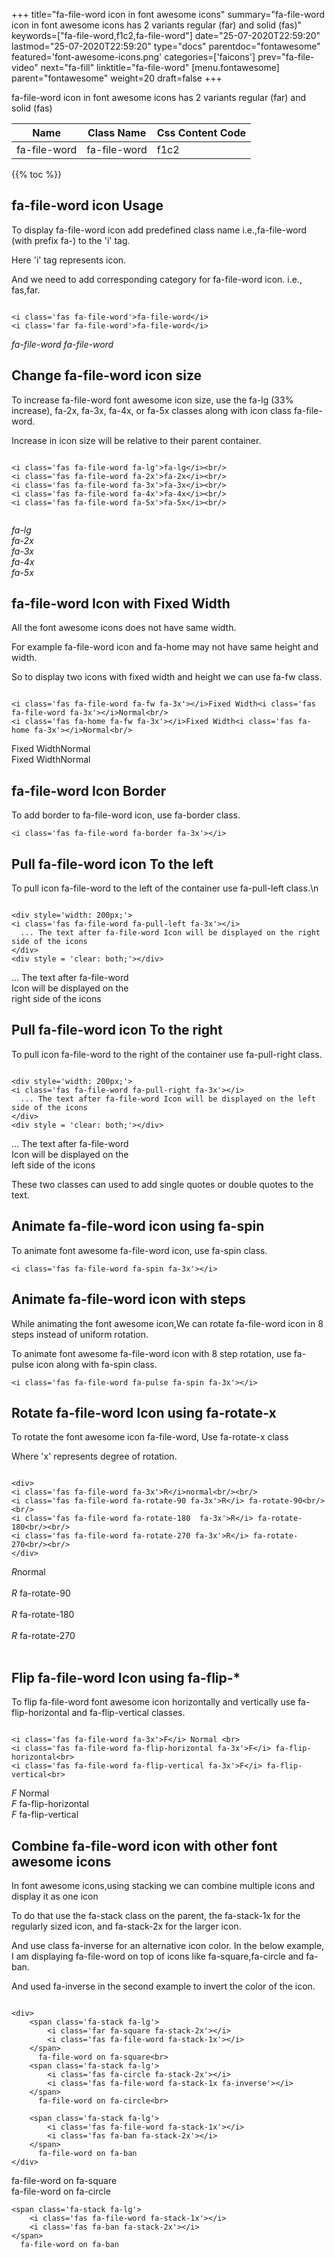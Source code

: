 +++
title="fa-file-word icon in font awesome icons"
summary="fa-file-word icon in font awesome icons has 2 variants regular (far) and solid (fas)"
keywords=["fa-file-word,f1c2,fa-file-word"]
date="25-07-2020T22:59:20"
lastmod="25-07-2020T22:59:20"
type="docs"
parentdoc="fontawesome"
featured='font-awesome-icons.png'
categories=['faicons']
prev="fa-file-video"
next="fa-fill"
linktitle="fa-file-word"
[menu.fontawesome]
parent="fontawesome"
weight=20
draft=false
+++


fa-file-word icon in font awesome icons has 2 variants regular (far) and solid (fas)

<div class='table-responsive'><table class='table'><thead><tr><th>Name</th><th>Class Name</th><th>Css Content Code</th></tr></thead><tbody><tr><td>fa-file-word</td><td>fa-file-word</td><td>f1c2</td></tr></tbody></table></div>


{{% toc %}}


## fa-file-word icon Usage

To display fa-file-word icon add predefined class name i.e.,fa-file-word (with prefix fa-) to the 'i' tag.

Here 'i' tag represents icon.

And we need to add corresponding category for fa-file-word icon. i.e., fas,far.


```

<i class='fas fa-file-word'>fa-file-word</i>
<i class='far fa-file-word'>fa-file-word</i>
```

<i class='fas fa-file-word'>fa-file-word</i>
<i class='far fa-file-word'>fa-file-word</i>




## Change fa-file-word icon size
To increase fa-file-word font awesome icon size, use the fa-lg (33% increase), fa-2x, fa-3x, fa-4x, or fa-5x classes along with icon class fa-file-word.

Increase in icon size will be relative to their parent container. 

```

<i class='fas fa-file-word fa-lg'>fa-lg</i><br/>
<i class='fas fa-file-word fa-2x'>fa-2x</i><br/>
<i class='fas fa-file-word fa-3x'>fa-3x</i><br/>
<i class='fas fa-file-word fa-4x'>fa-4x</i><br/>
<i class='fas fa-file-word fa-5x'>fa-5x</i><br/>
            
```

<i class='fas fa-file-word fa-lg'>fa-lg</i><br/>
<i class='fas fa-file-word fa-2x'>fa-2x</i><br/>
<i class='fas fa-file-word fa-3x'>fa-3x</i><br/>
<i class='fas fa-file-word fa-4x'>fa-4x</i><br/>
<i class='fas fa-file-word fa-5x'>fa-5x</i><br/>
            



## fa-file-word Icon with Fixed Width 

All the font awesome icons does not have same width.

For example fa-file-word icon and fa-home may not have same height and width.

So to display two icons with fixed width and height we can use fa-fw class.


```

<i class='fas fa-file-word fa-fw fa-3x'></i>Fixed Width<i class='fas fa-file-word fa-3x'></i>Normal<br/>
<i class='fas fa-home fa-fw fa-3x'></i>Fixed Width<i class='fas fa-home fa-3x'></i>Normal<br/>
```

<i class='fas fa-file-word fa-fw fa-3x'></i>Fixed Width<i class='fas fa-file-word fa-3x'></i>Normal<br/>
<i class='fas fa-home fa-fw fa-3x'></i>Fixed Width<i class='fas fa-home fa-3x'></i>Normal<br/>



## fa-file-word Icon Border 

To add border to fa-file-word icon, use fa-border class.


```
<i class='fas fa-file-word fa-border fa-3x'></i>

```
<i class='fas fa-file-word fa-border fa-3x'></i>





## Pull fa-file-word icon To the left

To pull icon fa-file-word to the left of the container use fa-pull-left class.\n

```

<div style='width: 200px;'>
<i class='fas fa-file-word fa-pull-left fa-3x'></i>
  ... The text after fa-file-word Icon will be displayed on the right side of the icons
</div>
<div style = 'clear: both;'></div>
```

<div style='width: 200px;'>
<i class='fas fa-file-word fa-pull-left fa-3x'></i>
  ... The text after fa-file-word Icon will be displayed on the right side of the icons
</div>
<div style = 'clear: both;'></div>




## Pull fa-file-word icon To the right
To pull icon fa-file-word to the right of the container use fa-pull-right class.

```

<div style='width: 200px;'>
<i class='fas fa-file-word fa-pull-right fa-3x'></i>
  ... The text after fa-file-word Icon will be displayed on the left side of the icons
</div>
<div style = 'clear: both;'></div>
```

<div style='width: 200px;'>
<i class='fas fa-file-word fa-pull-right fa-3x'></i>
  ... The text after fa-file-word Icon will be displayed on the left side of the icons
</div>
<div style = 'clear: both;'></div>

These two classes can used to add single quotes or double quotes to the text.


## Animate fa-file-word icon using fa-spin
To animate font awesome fa-file-word icon, use fa-spin class.

```
<i class='fas fa-file-word fa-spin fa-3x'></i>
```
<i class='fas fa-file-word fa-spin fa-3x'></i>




## Animate fa-file-word icon with steps
While animating the font awesome icon,We can rotate fa-file-word icon in 8 steps instead of uniform rotation.

To animate font awesome fa-file-word icon with 8 step rotation, use fa-pulse icon along with fa-spin class.


```
<i class='fas fa-file-word fa-pulse fa-spin fa-3x'></i>

```
<i class='fas fa-file-word fa-pulse fa-spin fa-3x'></i>





## Rotate fa-file-word Icon using fa-rotate-x
To rotate the font awesome icon fa-file-word, Use fa-rotate-x class

Where 'x' represents degree of rotation.


```

<div>
<i class='fas fa-file-word fa-3x'>R</i>normal<br/><br/>
<i class='fas fa-file-word fa-rotate-90 fa-3x'>R</i> fa-rotate-90<br/><br/> 
<i class='fas fa-file-word fa-rotate-180  fa-3x'>R</i> fa-rotate-180<br/><br/> 
<i class='fas fa-file-word fa-rotate-270 fa-3x'>R</i> fa-rotate-270<br/><br/>
</div>
```

<div>
<i class='fas fa-file-word fa-3x'>R</i>normal<br/><br/>
<i class='fas fa-file-word fa-rotate-90 fa-3x'>R</i> fa-rotate-90<br/><br/> 
<i class='fas fa-file-word fa-rotate-180  fa-3x'>R</i> fa-rotate-180<br/><br/> 
<i class='fas fa-file-word fa-rotate-270 fa-3x'>R</i> fa-rotate-270<br/><br/>
</div>




## Flip fa-file-word Icon using fa-flip-*
To flip fa-file-word font awesome icon horizontally and vertically use fa-flip-horizontal and fa-flip-vertical classes. 

```

<i class='fas fa-file-word fa-3x'>F</i> Normal <br>
<i class='fas fa-file-word fa-flip-horizontal fa-3x'>F</i> fa-flip-horizontal<br>
<i class='fas fa-file-word fa-flip-vertical fa-3x'>F</i> fa-flip-vertical<br>
```

<i class='fas fa-file-word fa-3x'>F</i> Normal <br>
<i class='fas fa-file-word fa-flip-horizontal fa-3x'>F</i> fa-flip-horizontal<br>
<i class='fas fa-file-word fa-flip-vertical fa-3x'>F</i> fa-flip-vertical<br>




## Combine fa-file-word icon with other font awesome icons
In font awesome icons,using stacking we can combine multiple icons and display it as one icon 

To do that use the fa-stack class on the parent, the fa-stack-1x for the regularly sized icon, and fa-stack-2x for the larger icon.

And use class fa-inverse for an alternative icon color. 
In the below example, I am displaying fa-file-word on top of icons like fa-square,fa-circle and fa-ban.

And used fa-inverse in the second example to invert the color of the icon.

```

<div>
    <span class='fa-stack fa-lg'>
        <i class='far fa-square fa-stack-2x'></i>
        <i class='fas fa-file-word fa-stack-1x'></i>
    </span>
      fa-file-word on fa-square<br>
    <span class='fa-stack fa-lg'>
        <i class='fas fa-circle fa-stack-2x'></i>
        <i class='fas fa-file-word fa-stack-1x fa-inverse'></i>
    </span>
      fa-file-word on fa-circle<br>

    <span class='fa-stack fa-lg'>
        <i class='fas fa-file-word fa-stack-1x'></i>
        <i class='fas fa-ban fa-stack-2x'></i>
    </span>
      fa-file-word on fa-ban
</div>
```

<div>
    <span class='fa-stack fa-lg'>
        <i class='far fa-square fa-stack-2x'></i>
        <i class='fas fa-file-word fa-stack-1x'></i>
    </span>
      fa-file-word on fa-square<br>
    <span class='fa-stack fa-lg'>
        <i class='fas fa-circle fa-stack-2x'></i>
        <i class='fas fa-file-word fa-stack-1x fa-inverse'></i>
    </span>
      fa-file-word on fa-circle<br>

    <span class='fa-stack fa-lg'>
        <i class='fas fa-file-word fa-stack-1x'></i>
        <i class='fas fa-ban fa-stack-2x'></i>
    </span>
      fa-file-word on fa-ban
</div>






